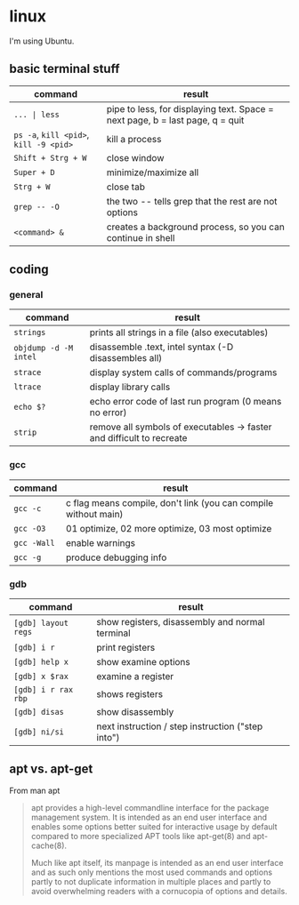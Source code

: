 # linux

I'm using Ubuntu.

## basic terminal stuff

| command                                | result                                                                        |
| -------------------------------------- | ----------------------------------------------------------------------------- |
| `... \| less`                          | pipe to less, for displaying text. Space = next page, b = last page, q = quit |
| `ps -a`, `kill <pid>`, `kill -9 <pid>` | kill a process                                                                |
| `Shift + Strg + W`                     | close window                                                                  |
| `Super + D`                            | minimize/maximize all                                                         |
| `Strg + W`                             | close tab                                                                     |
| `grep -- -O`                           | the two -- tells grep that the rest are not options                           |
| `<command> &`                          | creates a background process, so you can continue in shell                    |

## coding

### general

| command               | result                                                                |
| --------------------- | --------------------------------------------------------------------- |
| `strings`             | prints all strings in a file (also executables)                       |
| `objdump -d -M intel` | disassemble .text, intel syntax (-D disassembles all)                 |
| `strace`              | display system calls of commands/programs                             |
| `ltrace`              | display library calls                                                 |
| `echo $?`             | echo error code of last run program (0 means no error)                |
| `strip`               | remove all symbols of executables -> faster and difficult to recreate |

### gcc

| command     | result                                                          |
| ----------- | --------------------------------------------------------------- |
| `gcc -c`    | c flag means compile, don't link (you can compile without main) |
| `gcc -O3`   | 01 optimize, 02 more optimize, 03 most optimize                 |
| `gcc -Wall` | enable warnings                                                 |
| `gcc -g`    | produce debugging info                                          |

### gdb

| command             | result                                            |
| ------------------- | ------------------------------------------------- |
| `[gdb] layout regs` | show registers, disassembly and normal terminal   |
| `[gdb] i r`         | print registers                                   |
| `[gdb] help x`      | show examine options                              |
| `[gdb] x $rax`      | examine a register                                |
| `[gdb] i r rax rbp` | shows registers                                   |
| `[gdb] disas`       | show disassembly                                  |
| `[gdb] ni/si`       | next instruction / step instruction ("step into") |

## apt vs. apt-get

From man apt

> apt provides a high-level commandline interface for
> the package management system. It is intended as an
> end user interface and enables some options better
> suited for interactive usage by default compared to
> more specialized APT tools like apt-get(8) and apt-
> cache(8).
>
> Much like apt itself, its manpage is intended as an
> end user interface and as such only mentions the most
> used commands and options partly to not duplicate
> information in multiple places and partly to avoid
> overwhelming readers with a cornucopia of options and
> details.
